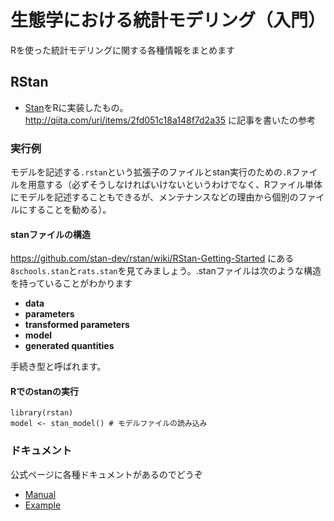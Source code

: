 生態学における統計モデリング（入門）
=====

Rを使った統計モデリングに関する各種情報をまとめます

## RStan

* [Stan](http://mc-stan.org/)をRに実装したもの。	
http://qiita.com/uri/items/2fd051c18a148f7d2a35 に記事を書いたの参考

### 実行例

モデルを記述する`.rstan`という拡張子のファイルとstan実行のための`.R`ファイルを用意する（必ずそうしなければいけないというわけでなく、Rファイル単体にモデルを記述することもできるが、メンテナンスなどの理由から個別のファイルにすることを勧める）。

#### stanファイルの構造

https://github.com/stan-dev/rstan/wiki/RStan-Getting-Started にある`8schools.stan`と`rats.stan`を見てみましょう。.stanファイルは次のような構造を持っていることがわかります

* **data**
* **parameters**
* **transformed parameters**
* **model**
* **generated quantities**

手続き型と呼ばれます。

#### Rでのstanの実行

```{r}
library(rstan)
model <- stan_model() # モデルファイルの読み込み
```

### ドキュメント

公式ページに各種ドキュメントがあるのでどうぞ

* [Manual](http://mc-stan.org/manual.html)
* [Example](http://mc-stan.org/examples.html)